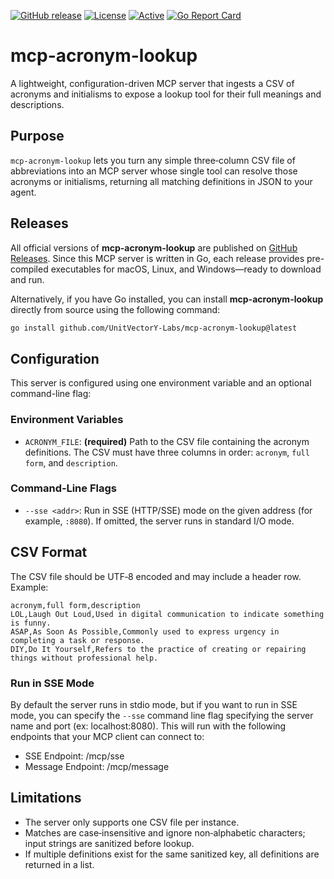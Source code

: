 [![GitHub release](https://img.shields.io/github/release/UnitVectorY-Labs/mcp-acronym-lookup.svg)](https://github.com/UnitVectorY-Labs/mcp-acronym-lookup/releases/latest) [![License](https://img.shields.io/badge/license-MIT-blue)](https://opensource.org/licenses/MIT) [![Active](https://img.shields.io/badge/Status-Active-green)](https://guide.unitvectorylabs.com/bestpractices/status/#active) [![Go Report Card](https://goreportcard.com/badge/github.com/UnitVectorY-Labs/mcp-acronym-lookup)](https://goreportcard.com/report/github.com/UnitVectorY-Labs/mcp-acronym-lookup)

# mcp-acronym-lookup
A lightweight, configuration-driven MCP server that ingests a CSV of acronyms and initialisms to expose a lookup tool for their full meanings and descriptions.

## Purpose

`mcp-acronym-lookup` lets you turn any simple three‑column CSV file of abbreviations into an MCP server whose single tool can resolve those acronyms or initialisms, returning all matching definitions in JSON to your agent.

## Releases

All official versions of **mcp-acronym-lookup** are published on [GitHub Releases](https://github.com/UnitVectorY-Labs/mcp-acronym-lookup/releases). Since this MCP server is written in Go, each release provides pre-compiled executables for macOS, Linux, and Windows—ready to download and run.

Alternatively, if you have Go installed, you can install **mcp-acronym-lookup** directly from source using the following command:

```bash
go install github.com/UnitVectorY-Labs/mcp-acronym-lookup@latest
```

## Configuration

This server is configured using one environment variable and an optional command-line flag:

### Environment Variables

* `ACRONYM_FILE`: **(required)** Path to the CSV file containing the acronym definitions. The CSV must have three columns in order: `acronym`, `full form`, and `description`.

### Command‑Line Flags

* `--sse <addr>`: Run in SSE (HTTP/SSE) mode on the given address (for example, `:8080`). If omitted, the server runs in standard I/O mode.

## CSV Format

The CSV file should be UTF‑8 encoded and may include a header row. Example:

```
acronym,full form,description
LOL,Laugh Out Loud,Used in digital communication to indicate something is funny.
ASAP,As Soon As Possible,Commonly used to express urgency in completing a task or response.
DIY,Do It Yourself,Refers to the practice of creating or repairing things without professional help.
```

### Run in SSE Mode

By default the server runs in stdio mode, but if you want to run in SSE mode, you can specify the `--sse` command line flag specifying the server name and port (ex: localhost:8080).  This will run with the following endpoints that your MCP client can connect to:

- SSE Endpoint: /mcp/sse
- Message Endpoint: /mcp/message

## Limitations

* The server only supports one CSV file per instance.
* Matches are case‑insensitive and ignore non‑alphabetic characters; input strings are sanitized before lookup.
* If multiple definitions exist for the same sanitized key, all definitions are returned in a list.

